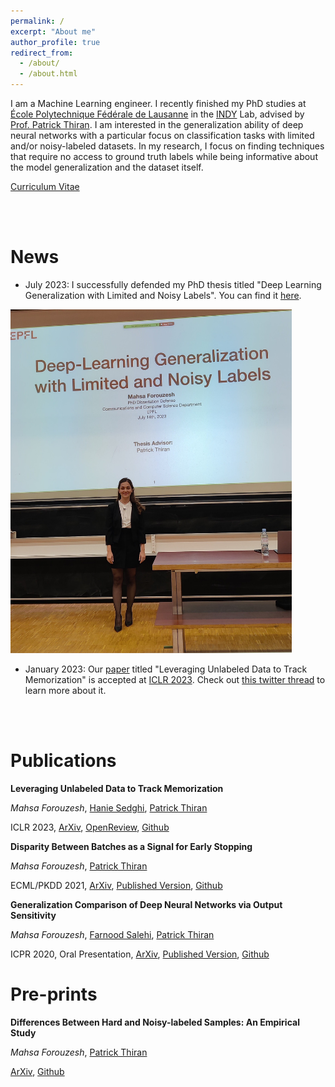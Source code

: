 ```yaml
---
permalink: /
excerpt: "About me"
author_profile: true
redirect_from: 
  - /about/
  - /about.html
---
```


I am a Machine Learning engineer. I recently finished my PhD studies at [École Polytechnique Fédérale de Lausanne](https://www.epfl.ch/en/) in the [INDY](https://indy.epfl.ch/) Lab, advised by [Prof. Patrick Thiran](https://people.epfl.ch/patrick.thiran). I am interested in the generalization ability of deep neural networks with a particular focus on classification tasks with limited and/or noisy-labeled datasets. In my research, I focus on finding techniques that require no access to ground truth labels while being informative about the model generalization and the dataset itself.

[Curriculum Vitae](/files/cv.pdf)

<br/>
<br/>

News
===
* July 2023: I successfully defended my PhD thesis titled "Deep Learning Generalization with Limited and Noisy Labels". You can find it [here](https://infoscience.epfl.ch/record/303461).

<img src="/images/defense.jpg" alt="HTML" width="450" height="550">
 
* January 2023: Our [paper](https://openreview.net/forum?id=ORp91sAbzI&referrer=%5BAuthor%20Console%5D(%2Fgroup%3Fid%3DICLR.cc%2F2023%2FConference%2FAuthors%23your-submissions)) titled "Leveraging Unlabeled Data to Track Memorization" is accepted at [ICLR 2023](https://iclr.cc/Conferences/2023). Check out [this twitter thread](https://twitter.com/mforouzesh/status/1601105634694680576?s=20) to learn more about it.

<br/>
<br/>

Publications
===
**Leveraging Unlabeled Data to Track Memorization**

*Mahsa Forouzesh*, [Hanie Sedghi](https://haniesedghi.com/), [Patrick Thiran](https://people.epfl.ch/patrick.thiran)

ICLR 2023, [ArXiv](https://arxiv.org/pdf/2212.04461.pdf), [OpenReview](https://openreview.net/forum?id=ORp91sAbzI&referrer=%5BAuthor%20Console%5D(%2Fgroup%3Fid%3DICLR.cc%2F2023%2FConference%2FAuthors%23your-submissions)), [Github](https://github.com/mahf93/tracking-memorization)

**Disparity Between Batches as a Signal for Early Stopping**

*Mahsa Forouzesh*, [Patrick Thiran](https://people.epfl.ch/patrick.thiran)

ECML/PKDD 2021, [ArXiv](https://arxiv.org/pdf/2107.06665.pdf), [Published Version](https://2021.ecmlpkdd.org/wp-content/uploads/2021/07/sub_1075.pdf), [Github](https://github.com/mahf93/disparity_early_stopping)

**Generalization Comparison of Deep Neural Networks via Output Sensitivity**

*Mahsa Forouzesh*, [Farnood Salehi](http://farnoodsalehi.me/), [Patrick Thiran](https://people.epfl.ch/patrick.thiran)

ICPR 2020, Oral Presentation, [ArXiv](https://arxiv.org/abs/2007.15378), [Published Version](https://ieeexplore.ieee.org/document/9412496), [Github](https://github.com/mahf93/sensitivity)

Pre-prints
===
**Differences Between Hard and Noisy-labeled Samples: An Empirical Study**

*Mahsa Forouzesh*, [Patrick Thiran](https://people.epfl.ch/patrick.thiran)

[ArXiv](https://arxiv.org/abs/2307.10718), [Github](https://github.com/mahf93/Hard-vs-Noisy)

